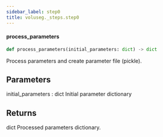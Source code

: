 ```yaml
---
sidebar_label: step0
title: voluseg._steps.step0
---
```


#### process\_parameters

```python
def process_parameters(initial_parameters: dict) -> dict
```

Process parameters and create parameter file (pickle).

Parameters
----------
initial_parameters : dict
    Initial parameter dictionary

Returns
-------
dict
    Processed parameters dictionary.

